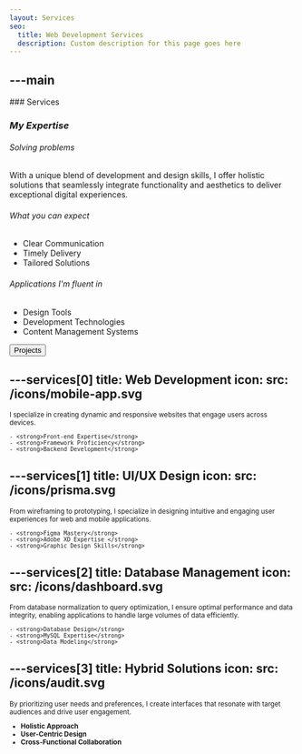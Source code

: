 ```yaml
---
layout: Services
seo:
  title: Web Development Services
  description: Custom description for this page goes here
---
```




---main
---

<PageTitle>
  ### Services

  ### _My Expertise_
</PageTitle>

###### Solving problems

With a unique blend of development and design skills, I offer holistic solutions that seamlessly integrate functionality and aesthetics to deliver exceptional digital experiences.

###### What you can expect

- Clear Communication
- Timely Delivery
- Tailored Solutions

###### Applications I'm fluent in

- Design Tools
- Development Technologies
- Content Management Systems

<Sep size="12" />

<Button href="/projects" variant="white" size="sm">
  Projects
</Button>



---services[0]
title: Web Development
icon:
  src: /icons/mobile-app.svg
---

<small>
  I specialize in creating dynamic and responsive websites that engage users across devices.

    - <strong>Front-end Expertise</strong>
    - <strong>Framework Proficiency</strong>
    - <strong>Backend Development</strong>

</small>



---services[1]
title: UI/UX Design
icon:
  src: /icons/prisma.svg
---

<small>
  From wireframing to prototyping, I specialize in designing intuitive and engaging user experiences for web and mobile applications.

    - <strong>Figma Mastery</strong>
    - <strong>Adobe XD Expertise </strong>
    - <strong>Graphic Design Skills</strong>

</small>



---services[2]
title: Database Management
icon:
  src: /icons/dashboard.svg
---

<small>
  From database normalization to query optimization, I ensure optimal performance and data integrity, enabling applications to handle large volumes of data efficiently.

    - <strong>Database Design</strong>
    - <strong>MySQL Expertise</strong>
    - <strong>Data Modeling</strong>
</small>



---services[3]
title: Hybrid Solutions
icon:
  src: /icons/audit.svg
---

<small>
  By prioritizing user needs and preferences, I create interfaces that resonate with target audiences and drive user engagement.

  - <strong>Holistic Approach </strong>
  - <strong>User-Centric Design </strong>
  - <strong>Cross-Functional Collaboration</strong>
</small>

